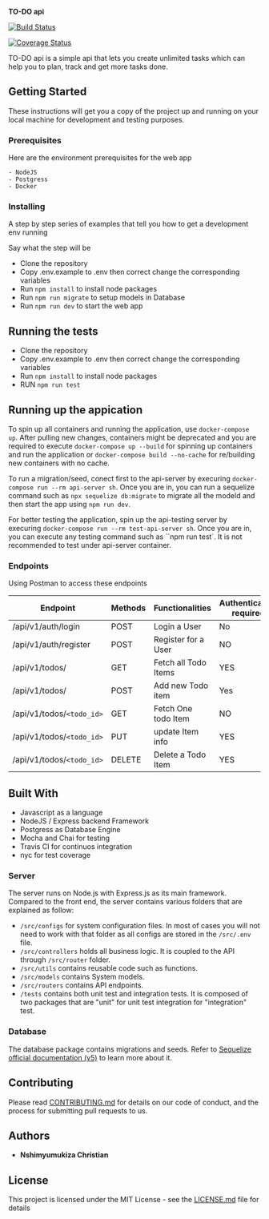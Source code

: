 **TO-DO api**

[![Build Status](https://travis-ci.com/Crispy-rw/-Task-Force-Challenge-Backend.svg?branch=main)](https://travis-ci.com/Crispy-rw/-Task-Force-Challenge-Backend)

[![Coverage Status](https://coveralls.io/repos/github/Crispy-rw/-Task-Force-Challenge-Backend/badge.svg?branch=main)](https://coveralls.io/github/Crispy-rw/-Task-Force-Challenge-Backend?branch=main)

TO-DO api is a simple api that lets you create unlimited tasks which can help you to plan, track and get more tasks done.

## Getting Started

These instructions will get you a copy of the project up and running on your local machine for development and testing purposes.

### Prerequisites

Here are the environment prerequisites for the web app

```
- NodeJS
- Postgress
- Docker
```

### Installing

A step by step series of examples that tell you how to get a development env running

Say what the step will be

-   Clone the repository
-   Copy .env.example to .env then correct change the corresponding variables
-   Run `npm install` to install node packages
-   Run `npm run migrate` to setup models in Database
-   Run `npm run dev` to start the web app

## Running the tests

-   Clone the repository
-   Copy .env.example to .env then correct change the corresponding variables
-   Run `npm install` to install node packages
-   RUN `npm run test`

## Running up the appication

To spin up all containers and running the application, use `docker-compose up`. After pulling new changes, containers might be deprecated and you are required to execute `docker-compose up --build` for spinning up containers and run the application or `docker-compose build --no-cache` for re/building new containers with no cache.

To run a migration/seed, conect first to the api-server by execuring `docker-compose run --rm api-server sh`. Once you are in, you can run a sequelize command such as `npx sequelize db:migrate` to migrate all the modeld and then start the app using `npm run dev`.

For better testing the application, spin up the api-testing server by execuring `docker-compose run --rm test-api-server sh`. Once you are in, you can execute any testing command such as ``npm run test`. It is not recommended to test under api-server container.

### Endpoints

Using Postman to access these endpoints

| Endpoint                  | Methods | Functionalities      | Authentication required |
| ------------------------- | ------- | -------------------- | ----------------------- |
| /api/v1/auth/login        | POST    | Login a User         | No                      |
| /api/v1/auth/register     | POST    | Register for a User  | NO                      |
| /api/v1/todos/            | GET     | Fetch all Todo Items | YES                     |
| /api/v1/todos/            | POST    | Add new Todo item    | Yes                     |
| /api/v1/todos/`<todo_id>` | GET     | Fetch One todo Item  | NO                      |
| /api/v1/todos/`<todo_id>` | PUT     | update Item info     | YES                     |
| /api/v1/todos/`<todo_id>` | DELETE  | Delete a Todo Item   | YES                     |

## Built With

-   Javascript as a language
-   NodeJS / Express backend Framework
-   Postgress as Database Engine
-   Mocha and Chai for testing
-   Travis CI for continuos integration
-   nyc for test coverage

### Server

The server runs on Node.js with Express.js as its main framework. Compared to the front end, the server contains various folders that are explained as follow:

-   `/src/configs` for system configuration files. In most of cases you will not need to work with that folder as all configs are stored in the `/src/.env` file.
-   `/src/controllers` holds all business logic. It is coupled to the API through `/src/router` folder.
-   `/src/utils` contains reusable code such as functions.
-   `/src/models` contains System models.
-   `/src/routers` contains API endpoints.
-   `/tests` contains both unit test and integration tests. It is composed of two packages that are "unit" for unit test integration for "integration" test.

### Database

The database package contains migrations and seeds. Refer to [Sequelize official documentation (v5)](https://sequelize.org) to learn more about it.

## Contributing

Please read [CONTRIBUTING.md](https://gist.github.com/PurpleBooth/b24679402957c63ec426) for details on our code of conduct, and the process for submitting pull requests to us.

## Authors

-   **Nshimyumukiza Christian**

## License

This project is licensed under the MIT License - see the [LICENSE.md](LICENSE.md) file for details
